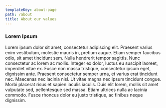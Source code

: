 ```yaml
---
templateKey: about-page
path: /about
title: About our values
---
```

### Lorem Ipsum

Lorem ipsum dolor sit amet, consectetur adipiscing elit. Praesent varius enim vestibulum, molestie mauris in, pretium augue. Etiam semper faucibus odio, sit amet tincidunt sem. Nulla hendrerit tempor sagittis. Nunc consectetur ac lorem ac mollis. Integer ex dolor, luctus eu suscipit laoreet, imperdiet vitae ex. Fusce non massa tristique, consectetur ipsum eget, dignissim ante. Praesent consectetur semper urna, et varius erat tincidunt nec. Maecenas nec lacinia nisl. Ut vitae magna nec ipsum tincidunt congue. Morbi placerat risus et sapien iaculis iaculis. Duis elit lorem, mollis sit amet vulputate sed, pellentesque sed massa. Etiam ultrices nulla ac lacinia commodo. Fusce rhoncus dolor eu justo tristique, ac finibus neque dignissim.
